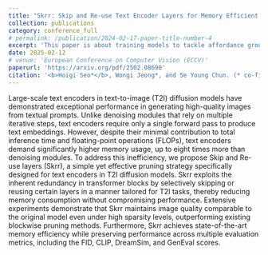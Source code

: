 ```yaml
---
title: "Skrr: Skip and Re-use Text Encoder Layers for Memory Efficient Text-to-Image Generation"
collection: publications
category: conference_full
# permalink: /publication/2024-02-17-paper-title-number-4
excerpt: 'This paper is about training models to tackle affordance grounding with weakly supervised learning.'
date: 2025-02-12
# venue: 'European Conference on Computer Vision (ECCV)'
paperurl: 'https://arxiv.org/pdf/2502.08690'
citation: '<b>Hoigi Seo*</b>, Wongi Jeong*, and Se Young Chun. (* co-first author)'
---
```


Large-scale text encoders in text-to-image (T2I) diffusion models have demonstrated exceptional performance in generating high-quality images from textual prompts. Unlike denoising modules that rely on multiple iterative steps, text encoders require only a single forward pass to produce text embeddings. However, despite their minimal contribution to total inference time and floating-point operations (FLOPs), text encoders demand significantly higher memory usage, up to eight times more than denoising modules. To address this inefficiency, we propose Skip and Re-use layers (Skrr), a simple yet effective pruning strategy specifically designed for text encoders in T2I diffusion models. Skrr exploits the inherent redundancy in transformer blocks by selectively skipping or reusing certain layers in a manner tailored for T2I tasks, thereby reducing memory consumption without compromising performance. Extensive experiments demonstrate that Skrr maintains image quality comparable to the original model even under high sparsity levels, outperforming existing blockwise pruning methods. Furthermore, Skrr achieves state-of-the-art memory efficiency while preserving performance across multiple evaluation metrics, including the FID, CLIP, DreamSim, and GenEval scores.
